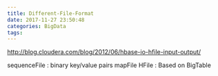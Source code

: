 ```yaml
---
title: Different-File-Format
date: 2017-11-27 23:50:48
categories: BigData
tags:
---
```


http://blog.cloudera.com/blog/2012/06/hbase-io-hfile-input-output/


sequenceFile : binary key/value pairs
mapFile
HFile : Based on BigTable
